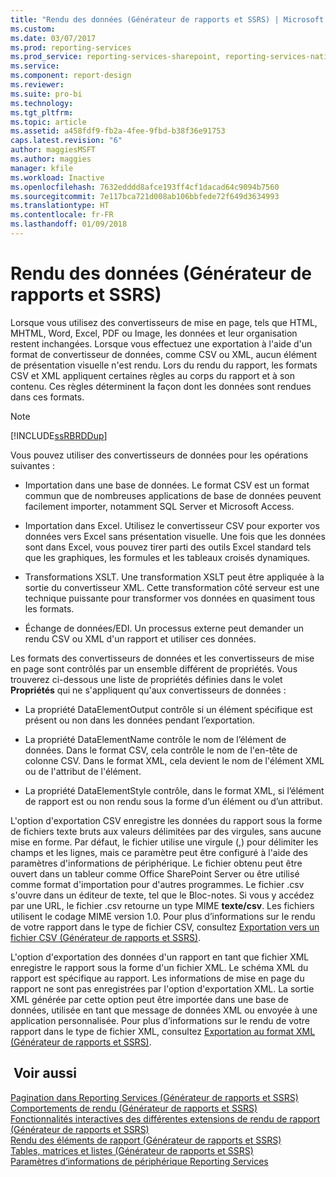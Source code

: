 ```yaml
---
title: "Rendu des données (Générateur de rapports et SSRS) | Microsoft Docs"
ms.custom: 
ms.date: 03/07/2017
ms.prod: reporting-services
ms.prod_service: reporting-services-sharepoint, reporting-services-native
ms.service: 
ms.component: report-design
ms.reviewer: 
ms.suite: pro-bi
ms.technology: 
ms.tgt_pltfrm: 
ms.topic: article
ms.assetid: a458fdf9-fb2a-4fee-9fbd-b38f36e91753
caps.latest.revision: "6"
author: maggiesMSFT
ms.author: maggies
manager: kfile
ms.workload: Inactive
ms.openlocfilehash: 7632edddd8afce193ff4cf1dacad64c9094b7560
ms.sourcegitcommit: 7e117bca721d008ab106bbfede72f649d3634993
ms.translationtype: HT
ms.contentlocale: fr-FR
ms.lasthandoff: 01/09/2018
---
```

# <a name="rendering-data-report-builder-and-ssrs"></a>Rendu des données (Générateur de rapports et SSRS)
  Lorsque vous utilisez des convertisseurs de mise en page, tels que HTML, MHTML, Word, Excel, PDF ou Image, les données et leur organisation restent inchangées. Lorsque vous effectuez une exportation à l'aide d'un format de convertisseur de données, comme CSV ou XML, aucun élément de présentation visuelle n'est rendu. Lors du rendu du rapport, les formats CSV et XML appliquent certaines règles au corps du rapport et à son contenu. Ces règles déterminent la façon dont les données sont rendues dans ces formats.  
  
> [!NOTE]  
>  [!INCLUDE[ssRBRDDup](../../includes/ssrbrddup-md.md)]  
  
 Vous pouvez utiliser des convertisseurs de données pour les opérations suivantes :  
  
-   Importation dans une base de données. Le format CSV est un format commun que de nombreuses applications de base de données peuvent facilement importer, notamment SQL Server et Microsoft Access.  
  
-   Importation dans Excel. Utilisez le convertisseur CSV pour exporter vos données vers Excel sans présentation visuelle. Une fois que les données sont dans Excel, vous pouvez tirer parti des outils Excel standard tels que les graphiques, les formules et les tableaux croisés dynamiques.  
  
-   Transformations XSLT. Une transformation XSLT peut être appliquée à la sortie du convertisseur XML. Cette transformation côté serveur est une technique puissante pour transformer vos données en quasiment tous les formats.  
  
-   Échange de données/EDI. Un processus externe peut demander un rendu CSV ou XML d'un rapport et utiliser ces données.  
  
 Les formats des convertisseurs de données et les convertisseurs de mise en page sont contrôlés par un ensemble différent de propriétés. Vous trouverez ci-dessous une liste de propriétés définies dans le volet **Propriétés** qui ne s'appliquent qu'aux convertisseurs de données :  
  
-   La propriété DataElementOutput contrôle si un élément spécifique est présent ou non dans les données pendant l’exportation.  
  
-   La propriété DataElementName contrôle le nom de l’élément de données. Dans le format CSV, cela contrôle le nom de l'en-tête de colonne CSV. Dans le format XML, cela devient le nom de l'élément XML ou de l'attribut de l'élément.  
  
-   La propriété DataElementStyle contrôle, dans le format XML, si l’élément de rapport est ou non rendu sous la forme d’un élément ou d’un attribut.  
  
 L'option d'exportation CSV enregistre les données du rapport sous la forme de fichiers texte bruts aux valeurs délimitées par des virgules, sans aucune mise en forme. Par défaut, le fichier utilise une virgule (,) pour délimiter les champs et les lignes, mais ce paramètre peut être configuré à l'aide des paramètres d'informations de périphérique. Le fichier obtenu peut être ouvert dans un tableur comme Office SharePoint Server ou être utilisé comme format d'importation pour d'autres programmes. Le fichier .csv s'ouvre dans un éditeur de texte, tel que le Bloc-notes. Si vous y accédez par une URL, le fichier .csv retourne un type MIME **texte/csv**. Les fichiers utilisent le codage MIME version 1.0. Pour plus d’informations sur le rendu de votre rapport dans le type de fichier CSV, consultez [Exportation vers un fichier CSV &#40;Générateur de rapports et SSRS&#41;](../../reporting-services/report-builder/exporting-to-a-csv-file-report-builder-and-ssrs.md).  
  
 L'option d'exportation des données d'un rapport en tant que fichier XML enregistre le rapport sous la forme d'un fichier XML. Le schéma XML du rapport est spécifique au rapport. Les informations de mise en page du rapport ne sont pas enregistrées par l'option d'exportation XML. La sortie XML générée par cette option peut être importée dans une base de données, utilisée en tant que message de données XML ou envoyée à une application personnalisée. Pour plus d’informations sur le rendu de votre rapport dans le type de fichier XML, consultez [Exportation au format XML &#40;Générateur de rapports et SSRS&#41;](../../reporting-services/report-builder/exporting-to-xml-report-builder-and-ssrs.md).  
  
## <a name="see-also"></a> Voir aussi  
 [Pagination dans Reporting Services &#40;Générateur de rapports et SSRS&#41;](../../reporting-services/report-design/pagination-in-reporting-services-report-builder-and-ssrs.md)   
 [Comportements de rendu &#40;Générateur de rapports et SSRS&#41;](../../reporting-services/report-design/rendering-behaviors-report-builder-and-ssrs.md)   
 [Fonctionnalités interactives des différentes extensions de rendu de rapport &#40;Générateur de rapports et SSRS&#41;](../../reporting-services/report-builder/interactive-functionality-different-report-rendering-extensions.md)   
 [Rendu des éléments de rapport &#40;Générateur de rapports et SSRS&#41;](../../reporting-services/report-design/rendering-report-items-report-builder-and-ssrs.md)   
 [Tables, matrices et listes &#40;Générateur de rapports et SSRS&#41;](../../reporting-services/report-design/tables-matrices-and-lists-report-builder-and-ssrs.md)   
 [Paramètres d’informations de périphérique Reporting Services](http://go.microsoft.com/fwlink/?LinkId=102515)  
  
  
